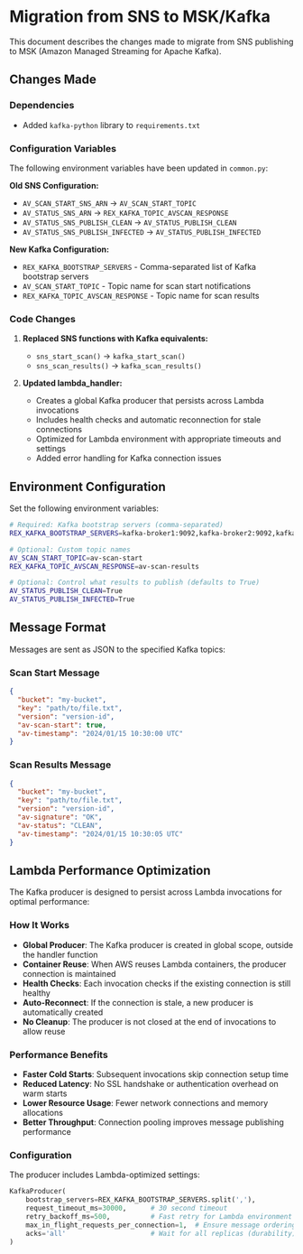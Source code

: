 # Migration from SNS to MSK/Kafka

This document describes the changes made to migrate from SNS publishing to MSK (Amazon Managed Streaming for Apache Kafka).

## Changes Made

### Dependencies
- Added `kafka-python` library to `requirements.txt`

### Configuration Variables
The following environment variables have been updated in `common.py`:

**Old SNS Configuration:**
- `AV_SCAN_START_SNS_ARN` → `AV_SCAN_START_TOPIC`
- `AV_STATUS_SNS_ARN` → `REX_KAFKA_TOPIC_AVSCAN_RESPONSE`
- `AV_STATUS_SNS_PUBLISH_CLEAN` → `AV_STATUS_PUBLISH_CLEAN`
- `AV_STATUS_SNS_PUBLISH_INFECTED` → `AV_STATUS_PUBLISH_INFECTED`

**New Kafka Configuration:**
- `REX_KAFKA_BOOTSTRAP_SERVERS` - Comma-separated list of Kafka bootstrap servers
- `AV_SCAN_START_TOPIC` - Topic name for scan start notifications
- `REX_KAFKA_TOPIC_AVSCAN_RESPONSE` - Topic name for scan results

### Code Changes

1. **Replaced SNS functions with Kafka equivalents:**
   - `sns_start_scan()` → `kafka_start_scan()`
   - `sns_scan_results()` → `kafka_scan_results()`

2. **Updated lambda_handler:**
   - Creates a global Kafka producer that persists across Lambda invocations
   - Includes health checks and automatic reconnection for stale connections
   - Optimized for Lambda environment with appropriate timeouts and settings
   - Added error handling for Kafka connection issues

## Environment Configuration

Set the following environment variables:

```bash
# Required: Kafka bootstrap servers (comma-separated)
REX_KAFKA_BOOTSTRAP_SERVERS=kafka-broker1:9092,kafka-broker2:9092,kafka-broker3:9092

# Optional: Custom topic names
AV_SCAN_START_TOPIC=av-scan-start
REX_KAFKA_TOPIC_AVSCAN_RESPONSE=av-scan-results

# Optional: Control what results to publish (defaults to True)
AV_STATUS_PUBLISH_CLEAN=True
AV_STATUS_PUBLISH_INFECTED=True
```

## Message Format

Messages are sent as JSON to the specified Kafka topics:

### Scan Start Message
```json
{
  "bucket": "my-bucket",
  "key": "path/to/file.txt",
  "version": "version-id",
  "av-scan-start": true,
  "av-timestamp": "2024/01/15 10:30:00 UTC"
}
```

### Scan Results Message
```json
{
  "bucket": "my-bucket",
  "key": "path/to/file.txt",
  "version": "version-id",
  "av-signature": "OK",
  "av-status": "CLEAN",
  "av-timestamp": "2024/01/15 10:30:05 UTC"
}
```

## Lambda Performance Optimization

The Kafka producer is designed to persist across Lambda invocations for optimal performance:

### How It Works
- **Global Producer**: The Kafka producer is created in global scope, outside the handler function
- **Container Reuse**: When AWS reuses Lambda containers, the producer connection is maintained
- **Health Checks**: Each invocation checks if the existing connection is still healthy
- **Auto-Reconnect**: If the connection is stale, a new producer is automatically created
- **No Cleanup**: The producer is not closed at the end of invocations to allow reuse

### Performance Benefits
- **Faster Cold Starts**: Subsequent invocations skip connection setup time
- **Reduced Latency**: No SSL handshake or authentication overhead on warm starts
- **Lower Resource Usage**: Fewer network connections and memory allocations
- **Better Throughput**: Connection pooling improves message publishing performance

### Configuration
The producer includes Lambda-optimized settings:
```python
KafkaProducer(
    bootstrap_servers=REX_KAFKA_BOOTSTRAP_SERVERS.split(','),
    request_timeout_ms=30000,      # 30 second timeout
    retry_backoff_ms=500,          # Fast retry for Lambda environment
    max_in_flight_requests_per_connection=1,  # Ensure message ordering
    acks='all'                     # Wait for all replicas (durability)
)
```
